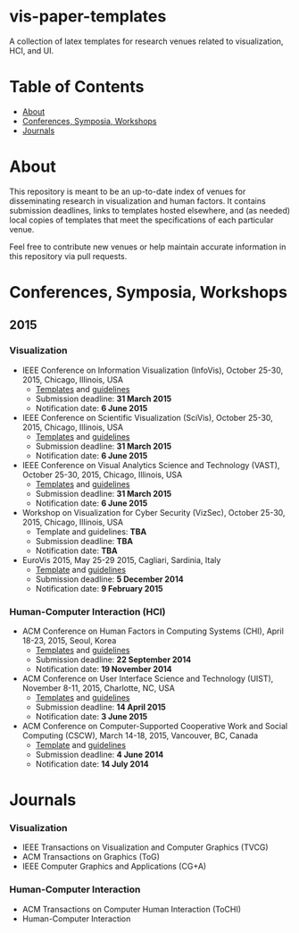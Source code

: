 vis-paper-templates
====================
A collection of latex templates for research venues related to visualization, HCI, and UI.

Table of Contents
===================
* [About](#about)
* [Conferences, Symposia, Workshops](#conferences)
* [Journals](#journals)

<a name="about"></a>
About
=====

This repository is meant to be an up-to-date index of venues for disseminating research in visualization and human factors. It contains submission deadlines, links to templates hosted elsewhere, and (as needed) local copies of templates that meet the specifications of each particular venue.

Feel free to contribute new venues or help maintain accurate information in this repository via pull requests.

<a name="conferences"></a>
Conferences, Symposia, Workshops
================================

## 2015
### Visualization

* IEEE Conference on Information Visualization (InfoVis), October 25-30, 2015, Chicago, Illinois, USA
  * [Templates](http://junctionpublishing.org/vgtc/Tasks/camera_tvcg.html) and [guidelines](http://ieeevis.org/year/2015/info/call-participation/paper-submission-guidelines)
  * Submission deadline: **31 March 2015**
  * Notification date: **6 June 2015**
* IEEE Conference on Scientific Visualization (SciVis), October 25-30, 2015, Chicago, Illinois, USA
  * [Templates](http://junctionpublishing.org/vgtc/Tasks/camera_tvcg.html) and [guidelines](http://ieeevis.org/year/2015/info/call-participation/paper-submission-guidelines)
  * Submission deadline: **31 March 2015**
  * Notification date: **6 June 2015**
* IEEE Conference on Visual Analytics Science and Technology (VAST), October 25-30, 2015, Chicago, Illinois, USA
  * [Templates](http://junctionpublishing.org/vgtc/Tasks/camera_tvcg.html) and [guidelines](http://ieeevis.org/year/2015/info/call-participation/paper-submission-guidelines)
  * Submission deadline: **31 March 2015**
  * Notification date: **6 June 2015**
* Workshop on Visualization for Cyber Security (VizSec), October 25-30, 2015, Chicago, Illinois, USA
  * Template and guidelines: **TBA**
  * Submission deadline: **TBA**
  * Notification date: **TBA**
* EuroVis 2015, May 25-29 2015, Cagliari, Sardinia, Italy
  * [Template](http://www.eurovis2015.it/eurovis2015-repo/egPublStyle-EuroVis2015.zip) and [guidelines](http://www.eurovis2015.it/for-submitters/author-guidelines)
  * Submission deadline: **5 December 2014**
  * Notification date: **9 February 2015**
  
### Human-Computer Interaction (HCI)

* ACM Conference on Human Factors in Computing Systems (CHI), April 18-23, 2015, Seoul, Korea
  * [Templates](http://chi2015.acm.org/authors/format/) and [guidelines](http://chi2015.acm.org/authors/)
  * Submission deadline: **22 September 2014**
  * Notification date: **19 November 2014**
* ACM Conference on User Interface Science and Technology (UIST), November 8-11, 2015, Charlotte, NC, USA
  * [Templates](http://www.sigchi.org/publications/chipubform) and [guidelines](http://uist.acm.org/uist2015/author-guide)
  * Submission deadline: **14 April 2015**
  * Notification date: **3 June 2015**
* ACM Conference on Computer-Supported Cooperative Work and Social Computing (CSCW), March 14-18, 2015, Vancouver, BC, Canada
  * [Template](http://cscw.acm.org/2015/submit/cscw2013archivalformatLaTeX.zip) and [guidelines](http://cscw.acm.org/2015/submit/papers.php)
  * Submission deadline: **4 June 2014**
  * Notification date: **14 July 2014**

<a name="journals"></a>
# Journals
### Visualization

* IEEE Transactions on Visualization and Computer Graphics (TVCG)
* ACM Transactions on Graphics (ToG)
* IEEE Computer Graphics and Applications (CG+A)

### Human-Computer Interaction

* ACM Transactions on Computer Human Interaction (ToCHI)
* Human-Computer Interaction

